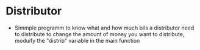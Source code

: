 # Distributor
- Simmple programm to know what and how much bils  a distributor need to distribute
to change the amount of money you want to distribute, moduify the "distrib" variable in the main function
